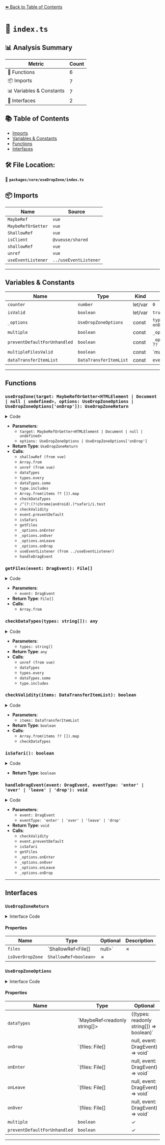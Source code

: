 [⬅️ Back to Table of Contents](../../../index.md)

# 📄 `index.ts`

## 📊 Analysis Summary

| Metric | Count |
|--------|-------|
| 🔧 Functions | 6 |
| 📦 Imports | 7 |
| 📊 Variables & Constants | 7 |
| 📐 Interfaces | 2 |

## 📚 Table of Contents

- [Imports](#imports)
- [Variables & Constants](#variables-constants)
- [Functions](#functions)
- [Interfaces](#interfaces)

## 🛠️ File Location:
📂 **`packages/core/useDropZone/index.ts`**

## 📦 Imports

| Name | Source |
|------|--------|
| `MaybeRef` | `vue` |
| `MaybeRefOrGetter` | `vue` |
| `ShallowRef` | `vue` |
| `isClient` | `@vueuse/shared` |
| `shallowRef` | `vue` |
| `unref` | `vue` |
| `useEventListener` | `../useEventListener` |


---

## Variables & Constants

| Name | Type | Kind | Value | Exported |
|------|------|------|-------|----------|
| `counter` | `number` | let/var | `0` | ✗ |
| `isValid` | `boolean` | let/var | `true` | ✗ |
| `_options` | `UseDropZoneOptions` | const | `typeof options === 'function' ? { onDrop: options } : options` | ✗ |
| `multiple` | `boolean` | const | `_options.multiple ?? true` | ✗ |
| `preventDefaultForUnhandled` | `boolean` | const | `_options.preventDefaultForUnhandled ?? false` | ✗ |
| `multipleFilesValid` | `boolean` | const | `multiple || items.length <= 1` | ✗ |
| `dataTransferItemList` | `DataTransferItemList` | const | `event.dataTransfer?.items` | ✗ |


---

## Functions

### `useDropZone(target: MaybeRefOrGetter<HTMLElement | Document | null | undefined>, options: UseDropZoneOptions | UseDropZoneOptions['onDrop']): UseDropZoneReturn`

<details><summary>Code</summary>

```ts
export function useDropZone(
  target: MaybeRefOrGetter<HTMLElement | Document | null | undefined>,
  options: UseDropZoneOptions | UseDropZoneOptions['onDrop'] = {},
): UseDropZoneReturn {
  const isOverDropZone = shallowRef(false)
  const files = shallowRef<File[] | null>(null)
  let counter = 0
  let isValid = true

  if (isClient) {
    const _options = typeof options === 'function' ? { onDrop: options } : options
    const multiple = _options.multiple ?? true
    const preventDefaultForUnhandled = _options.preventDefaultForUnhandled ?? false

    const getFiles = (event: DragEvent) => {
      const list = Array.from(event.dataTransfer?.files ?? [])
      return list.length === 0 ? null : (multiple ? list : [list[0]])
    }

    const checkDataTypes = (types: string[]) => {
      const dataTypes = unref(_options.dataTypes)

      if (typeof dataTypes === 'function')
        return dataTypes(types)

      if (!dataTypes?.length)
        return true

      if (types.length === 0)
        return false

      return types.every(type =>
        dataTypes.some(allowedType => type.includes(allowedType)),
      )
    }

    const checkValidity = (items: DataTransferItemList) => {
      const types = Array.from(items ?? []).map(item => item.type)

      const dataTypesValid = checkDataTypes(types)
      const multipleFilesValid = multiple || items.length <= 1

      return dataTypesValid && multipleFilesValid
    }

    const isSafari = () => (
      /^(?:(?!chrome|android).)*safari/i.test(navigator.userAgent)
      && !('chrome' in window)
    )

    const handleDragEvent = (event: DragEvent, eventType: 'enter' | 'over' | 'leave' | 'drop') => {
      const dataTransferItemList = event.dataTransfer?.items
      isValid = (dataTransferItemList && checkValidity(dataTransferItemList)) ?? false

      if (preventDefaultForUnhandled) {
        event.preventDefault()
      }

      if (!isSafari() && !isValid) {
        if (event.dataTransfer) {
          event.dataTransfer.dropEffect = 'none'
        }
        return
      }

      event.preventDefault()
      if (event.dataTransfer) {
        event.dataTransfer.dropEffect = 'copy'
      }

      const currentFiles = getFiles(event)

      switch (eventType) {
        case 'enter':
          counter += 1
          isOverDropZone.value = true
          _options.onEnter?.(null, event)
          break
        case 'over':
          _options.onOver?.(null, event)
          break
        case 'leave':
          counter -= 1
          if (counter === 0)
            isOverDropZone.value = false
          _options.onLeave?.(null, event)
          break
        case 'drop':
          counter = 0
          isOverDropZone.value = false
          if (isValid) {
            files.value = currentFiles
            _options.onDrop?.(currentFiles, event)
          }
          break
      }
    }

    useEventListener<DragEvent>(target, 'dragenter', event => handleDragEvent(event, 'enter'))
    useEventListener<DragEvent>(target, 'dragover', event => handleDragEvent(event, 'over'))
    useEventListener<DragEvent>(target, 'dragleave', event => handleDragEvent(event, 'leave'))
    useEventListener<DragEvent>(target, 'drop', event => handleDragEvent(event, 'drop'))
  }

  return {
    files,
    isOverDropZone,
  }
}
```
</details>

- **Parameters**:
  - `target: MaybeRefOrGetter<HTMLElement | Document | null | undefined>`
  - `options: UseDropZoneOptions | UseDropZoneOptions['onDrop']`
- **Return Type**: `UseDropZoneReturn`
- **Calls**:
  - `shallowRef (from vue)`
  - `Array.from`
  - `unref (from vue)`
  - `dataTypes`
  - `types.every`
  - `dataTypes.some`
  - `type.includes`
  - `Array.from(items ?? []).map`
  - `checkDataTypes`
  - `/^(?:(?!chrome|android).)*safari/i.test`
  - `checkValidity`
  - `event.preventDefault`
  - `isSafari`
  - `getFiles`
  - `_options.onEnter`
  - `_options.onOver`
  - `_options.onLeave`
  - `_options.onDrop`
  - `useEventListener (from ../useEventListener)`
  - `handleDragEvent`
### `getFiles(event: DragEvent): File[]`

<details><summary>Code</summary>

```ts
(event: DragEvent) => {
      const list = Array.from(event.dataTransfer?.files ?? [])
      return list.length === 0 ? null : (multiple ? list : [list[0]])
    }
```
</details>

- **Parameters**:
  - `event: DragEvent`
- **Return Type**: `File[]`
- **Calls**:
  - `Array.from`
### `checkDataTypes(types: string[]): any`

<details><summary>Code</summary>

```ts
(types: string[]) => {
      const dataTypes = unref(_options.dataTypes)

      if (typeof dataTypes === 'function')
        return dataTypes(types)

      if (!dataTypes?.length)
        return true

      if (types.length === 0)
        return false

      return types.every(type =>
        dataTypes.some(allowedType => type.includes(allowedType)),
      )
    }
```
</details>

- **Parameters**:
  - `types: string[]`
- **Return Type**: `any`
- **Calls**:
  - `unref (from vue)`
  - `dataTypes`
  - `types.every`
  - `dataTypes.some`
  - `type.includes`
### `checkValidity(items: DataTransferItemList): boolean`

<details><summary>Code</summary>

```ts
(items: DataTransferItemList) => {
      const types = Array.from(items ?? []).map(item => item.type)

      const dataTypesValid = checkDataTypes(types)
      const multipleFilesValid = multiple || items.length <= 1

      return dataTypesValid && multipleFilesValid
    }
```
</details>

- **Parameters**:
  - `items: DataTransferItemList`
- **Return Type**: `boolean`
- **Calls**:
  - `Array.from(items ?? []).map`
  - `checkDataTypes`
### `isSafari(): boolean`

<details><summary>Code</summary>

```ts
() => (
      /^(?:(?!chrome|android).)*safari/i.test(navigator.userAgent)
      && !('chrome' in window)
    )
```
</details>

- **Return Type**: `boolean`
### `handleDragEvent(event: DragEvent, eventType: 'enter' | 'over' | 'leave' | 'drop'): void`

<details><summary>Code</summary>

```ts
(event: DragEvent, eventType: 'enter' | 'over' | 'leave' | 'drop') => {
      const dataTransferItemList = event.dataTransfer?.items
      isValid = (dataTransferItemList && checkValidity(dataTransferItemList)) ?? false

      if (preventDefaultForUnhandled) {
        event.preventDefault()
      }

      if (!isSafari() && !isValid) {
        if (event.dataTransfer) {
          event.dataTransfer.dropEffect = 'none'
        }
        return
      }

      event.preventDefault()
      if (event.dataTransfer) {
        event.dataTransfer.dropEffect = 'copy'
      }

      const currentFiles = getFiles(event)

      switch (eventType) {
        case 'enter':
          counter += 1
          isOverDropZone.value = true
          _options.onEnter?.(null, event)
          break
        case 'over':
          _options.onOver?.(null, event)
          break
        case 'leave':
          counter -= 1
          if (counter === 0)
            isOverDropZone.value = false
          _options.onLeave?.(null, event)
          break
        case 'drop':
          counter = 0
          isOverDropZone.value = false
          if (isValid) {
            files.value = currentFiles
            _options.onDrop?.(currentFiles, event)
          }
          break
      }
    }
```
</details>

- **Parameters**:
  - `event: DragEvent`
  - `eventType: 'enter' | 'over' | 'leave' | 'drop'`
- **Return Type**: `void`
- **Calls**:
  - `checkValidity`
  - `event.preventDefault`
  - `isSafari`
  - `getFiles`
  - `_options.onEnter`
  - `_options.onOver`
  - `_options.onLeave`
  - `_options.onDrop`

---

## Interfaces

### `UseDropZoneReturn`

<details><summary>Interface Code</summary>

```ts
export interface UseDropZoneReturn {
  files: ShallowRef<File[] | null>
  isOverDropZone: ShallowRef<boolean>
}
```
</details>

#### Properties

| Name | Type | Optional | Description |
|------|------|----------|-------------|
| `files` | `ShallowRef<File[] | null>` | ✗ |  |
| `isOverDropZone` | `ShallowRef<boolean>` | ✗ |  |

### `UseDropZoneOptions`

<details><summary>Interface Code</summary>

```ts
export interface UseDropZoneOptions {
  /**
   * Allowed data types, if not set, all data types are allowed.
   * Also can be a function to check the data types.
   */
  dataTypes?: MaybeRef<readonly string[]> | ((types: readonly string[]) => boolean)
  onDrop?: (files: File[] | null, event: DragEvent) => void
  onEnter?: (files: File[] | null, event: DragEvent) => void
  onLeave?: (files: File[] | null, event: DragEvent) => void
  onOver?: (files: File[] | null, event: DragEvent) => void
  /**
   * Allow multiple files to be dropped. Defaults to true.
   */
  multiple?: boolean
  /**
   * Prevent default behavior for unhandled events. Defaults to false.
   */
  preventDefaultForUnhandled?: boolean
}
```
</details>

#### Properties

| Name | Type | Optional | Description |
|------|------|----------|-------------|
| `dataTypes` | `MaybeRef<readonly string[]> | ((types: readonly string[]) => boolean)` | ✓ |  |
| `onDrop` | `(files: File[] | null, event: DragEvent) => void` | ✓ |  |
| `onEnter` | `(files: File[] | null, event: DragEvent) => void` | ✓ |  |
| `onLeave` | `(files: File[] | null, event: DragEvent) => void` | ✓ |  |
| `onOver` | `(files: File[] | null, event: DragEvent) => void` | ✓ |  |
| `multiple` | `boolean` | ✓ |  |
| `preventDefaultForUnhandled` | `boolean` | ✓ |  |


---